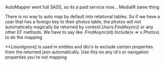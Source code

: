 
AutoMapper went full SASS, so its a paid service now... MediatR same thing

There is no way to auto map by default into relational tables. So if we have a user that has a foreign key to their photos table, the photos will not automatically magically be returned by _context.Users.FindAsync()_ or any other EF methods. We have to say like .FindAsync(id).Include(x => x.Photos) to do the mapping

**[JsonIgnore] is used in entities and dto's to exclude certain properties from the returned json automatically. Use this on any id's or navigation properties you're not mapping